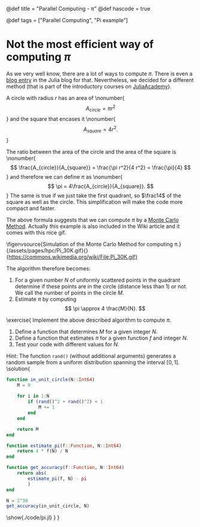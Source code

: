@def title = "Parallel Computing - &pi;"
@def hascode = true

@def tags = ["Parallel Computing", "Pi example"]

# Not the most efficient way of computing $\pi$

As we very well know, there are a lot of ways to compute $\pi$.
There is even a [blog entry](https://julialang.org/blog/2017/03/piday/) in the Julia blog for that.
Nevertheless, we decided for a different method (that is part of the introductory courses on [JuliaAcademy](https://juliaacademy.com/)).

A circle with radius $r$ has an area of 
\nonumber{$$A_{circle} = \pi r^2$$}
and the square that encases it 
\nonumber{$$A_{square} = 4 r^2.$$}

The ratio between the area of the circle and the area of the square is 
\nonumber{$$
\frac{A_{circle}}{A_{square}} = \frac{\pi r^2}{4 r^2} = \frac{\pi}{4}
$$}
and therefore we can define $\pi$ as
\nonumber{$$
\pi = 4\frac{A_{circle}}{A_{square}}.
$$}
The same is true if we just take the first quadrant, so $\frac14$ of the square as well as the circle.
This simplification will make the code more compact and faster.

The above formula suggests that we can compute $\pi$ by a [Monte Carlo Method](https://en.wikipedia.org/wiki/Monte_Carlo_method).
Actually this example is also included in the Wiki article and it comes with this nice gif.

\figenvsource{Simulation of the Monte Carlo Method for computing &pi;.}{/assets/pages/hpc/Pi_30K.gif}{}{https://commons.wikimedia.org/wiki/File:Pi_30K.gif}

The algorithm therefore becomes:
1. For a given number $N$ of uniformly scattered points in the quadrant determine if these points are in the circle (distance less than 1) or not. We call the number of points in the circle $M$.
1. Estimate $\pi$ by computing 
$$
\pi \approx 4  \frac{M}{N}.
$$

\exercise{
Implement the above described algorithm to compute $\pi$.
1. Define a function that determines $M$ for a given integer $N$.
1. Define a function that estimates $\pi$ for a given function $f$ and integer $N$.
1. Test your code with different values for $N$.

Hint: The function `rand()` (without additional arguments) generates a random sample from a uniform distribution spanning the interval $[0,1]$.
\solution{
```julia:./code/pi.jl
function in_unit_circle(N::Int64)
    M = 0
    
    for i in 1:N
        if (rand()^2 + rand()^2) < 1
            M += 1
        end
    end

    return M
end

function estimate_pi(f::Function, N::Int64)
    return 4 * f(N) / N
end

function get_accuracy(f::Function, N::Int64)
    return abs(
        estimate_pi(f, N) - pi
        )
end

N = 2^30
get_accuracy(in_unit_circle, N)
```
\show{./code/pi.jl}
}
}